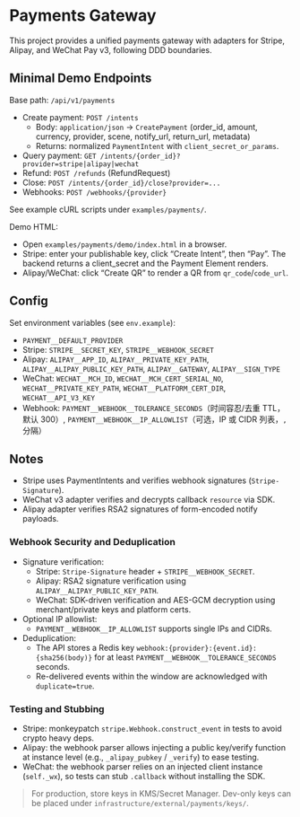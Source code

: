 # Payments Gateway

This project provides a unified payments gateway with adapters for Stripe, Alipay, and WeChat Pay v3, following DDD boundaries.

## Minimal Demo Endpoints

Base path: `/api/v1/payments`

- Create payment: `POST /intents`
  - Body: `application/json` → `CreatePayment` (order_id, amount, currency, provider, scene, notify_url, return_url, metadata)
  - Returns: normalized `PaymentIntent` with `client_secret_or_params`.
- Query payment: `GET /intents/{order_id}?provider=stripe|alipay|wechat`
- Refund: `POST /refunds` (RefundRequest)
- Close: `POST /intents/{order_id}/close?provider=...`
- Webhooks: `POST /webhooks/{provider}`

See example cURL scripts under `examples/payments/`.

Demo HTML:

- Open `examples/payments/demo/index.html` in a browser.
- Stripe: enter your publishable key, click “Create Intent”, then “Pay”. The backend returns a client_secret and the Payment Element renders.
- Alipay/WeChat: click “Create QR” to render a QR from `qr_code`/`code_url`.

## Config

Set environment variables (see `env.example`):

- `PAYMENT__DEFAULT_PROVIDER`
- Stripe: `STRIPE__SECRET_KEY`, `STRIPE__WEBHOOK_SECRET`
- Alipay: `ALIPAY__APP_ID`, `ALIPAY__PRIVATE_KEY_PATH`, `ALIPAY__ALIPAY_PUBLIC_KEY_PATH`, `ALIPAY__GATEWAY`, `ALIPAY__SIGN_TYPE`
- WeChat: `WECHAT__MCH_ID`, `WECHAT__MCH_CERT_SERIAL_NO`, `WECHAT__PRIVATE_KEY_PATH`, `WECHAT__PLATFORM_CERT_DIR`, `WECHAT__API_V3_KEY`
 - Webhook: `PAYMENT__WEBHOOK__TOLERANCE_SECONDS`（时间容忍/去重 TTL，默认 300）,
   `PAYMENT__WEBHOOK__IP_ALLOWLIST`（可选，IP 或 CIDR 列表，`,` 分隔）

## Notes

- Stripe uses PaymentIntents and verifies webhook signatures (`Stripe-Signature`).
- WeChat v3 adapter verifies and decrypts callback `resource` via SDK.
- Alipay adapter verifies RSA2 signatures of form-encoded notify payloads.

### Webhook Security and Deduplication

- Signature verification:
  - Stripe: `Stripe-Signature` header + `STRIPE__WEBHOOK_SECRET`.
  - Alipay: RSA2 signature verification using `ALIPAY__ALIPAY_PUBLIC_KEY_PATH`.
  - WeChat: SDK-driven verification and AES-GCM decryption using merchant/private keys and platform certs.
- Optional IP allowlist:
  - `PAYMENT__WEBHOOK__IP_ALLOWLIST` supports single IPs and CIDRs.
- Deduplication:
  - The API stores a Redis key `webhook:{provider}:{event.id}:{sha256(body)}` for at least `PAYMENT__WEBHOOK__TOLERANCE_SECONDS` seconds.
  - Re-delivered events within the window are acknowledged with `duplicate=true`.

### Testing and Stubbing

- Stripe: monkeypatch `stripe.Webhook.construct_event` in tests to avoid crypto heavy deps.
- Alipay: the webhook parser allows injecting a public key/verify function at instance level (e.g., `_alipay_pubkey` / `_verify`) to ease testing.
- WeChat: the webhook parser relies on an injected client instance (`self._wx`), so tests can stub `.callback` without installing the SDK.

> For production, store keys in KMS/Secret Manager. Dev-only keys can be placed under `infrastructure/external/payments/keys/`.
